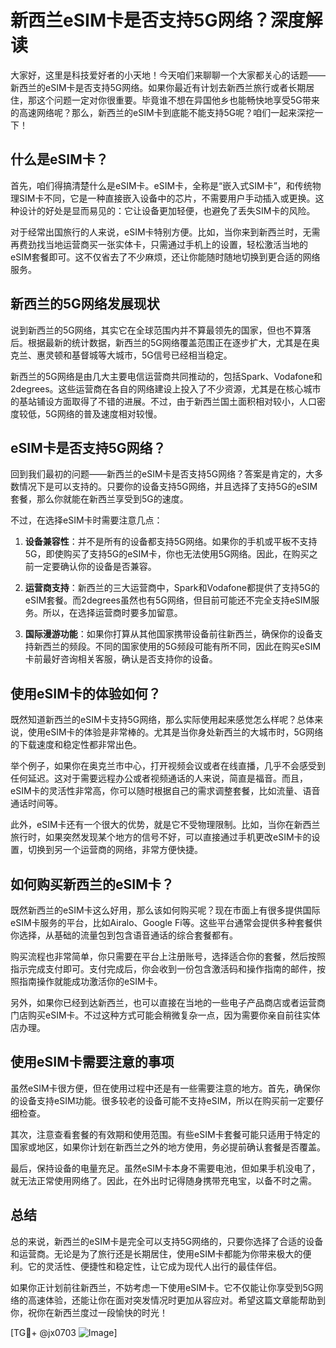 # 新西兰eSIM卡是否支持5G网络？深度解读

大家好，这里是科技爱好者的小天地！今天咱们来聊聊一个大家都关心的话题——新西兰的eSIM卡是否支持5G网络。如果你最近有计划去新西兰旅行或者长期居住，那这个问题一定对你很重要。毕竟谁不想在异国他乡也能畅快地享受5G带来的高速网络呢？那么，新西兰的eSIM卡到底能不能支持5G呢？咱们一起来深挖一下！

## 什么是eSIM卡？

首先，咱们得搞清楚什么是eSIM卡。eSIM卡，全称是“嵌入式SIM卡”，和传统物理SIM卡不同，它是一种直接嵌入设备中的芯片，不需要用户手动插入或更换。这种设计的好处是显而易见的：它让设备更加轻便，也避免了丢失SIM卡的风险。

对于经常出国旅行的人来说，eSIM卡特别方便。比如，当你来到新西兰时，无需再费劲找当地运营商买一张实体卡，只需通过手机上的设置，轻松激活当地的eSIM套餐即可。这不仅省去了不少麻烦，还让你能随时随地切换到更合适的网络服务。

## 新西兰的5G网络发展现状

说到新西兰的5G网络，其实它在全球范围内并不算最领先的国家，但也不算落后。根据最新的统计数据，新西兰的5G网络覆盖范围正在逐步扩大，尤其是在奥克兰、惠灵顿和基督城等大城市，5G信号已经相当稳定。

新西兰的5G网络是由几大主要电信运营商共同推动的，包括Spark、Vodafone和2degrees。这些运营商在各自的网络建设上投入了不少资源，尤其是在核心城市的基站铺设方面取得了不错的进展。不过，由于新西兰国土面积相对较小，人口密度较低，5G网络的普及速度相对较慢。

## eSIM卡是否支持5G网络？

回到我们最初的问题——新西兰的eSIM卡是否支持5G网络？答案是肯定的，大多数情况下是可以支持的。只要你的设备支持5G网络，并且选择了支持5G的eSIM套餐，那么你就能在新西兰享受到5G的速度。

不过，在选择eSIM卡时需要注意几点：

1. **设备兼容性**：并不是所有的设备都支持5G网络。如果你的手机或平板不支持5G，即使购买了支持5G的eSIM卡，你也无法使用5G网络。因此，在购买之前一定要确认你的设备是否兼容。

2. **运营商支持**：新西兰的三大运营商中，Spark和Vodafone都提供了支持5G的eSIM套餐。而2degrees虽然也有5G网络，但目前可能还不完全支持eSIM服务。所以，在选择运营商时要多加留意。

3. **国际漫游功能**：如果你打算从其他国家携带设备前往新西兰，确保你的设备支持新西兰的频段。不同的国家使用的5G频段可能有所不同，因此在购买eSIM卡前最好咨询相关客服，确认是否支持你的设备。

## 使用eSIM卡的体验如何？

既然知道新西兰的eSIM卡支持5G网络，那么实际使用起来感觉怎么样呢？总体来说，使用eSIM卡的体验是非常棒的。尤其是当你身处新西兰的大城市时，5G网络的下载速度和稳定性都非常出色。

举个例子，如果你在奥克兰市中心，打开视频会议或者在线直播，几乎不会感受到任何延迟。这对于需要远程办公或者视频通话的人来说，简直是福音。而且，eSIM卡的灵活性非常高，你可以随时根据自己的需求调整套餐，比如流量、语音通话时间等。

此外，eSIM卡还有一个很大的优势，就是它不受物理限制。比如，当你在新西兰旅行时，如果突然发现某个地方的信号不好，可以直接通过手机更改eSIM卡的设置，切换到另一个运营商的网络，非常方便快捷。

## 如何购买新西兰的eSIM卡？

既然新西兰的eSIM卡这么好用，那么该如何购买呢？现在市面上有很多提供国际eSIM卡服务的平台，比如Airalo、Google Fi等。这些平台通常会提供多种套餐供你选择，从基础的流量包到包含语音通话的综合套餐都有。

购买流程也非常简单，你只需要在平台上注册账号，选择适合你的套餐，然后按照指示完成支付即可。支付完成后，你会收到一份包含激活码和操作指南的邮件，按照指南操作就能成功激活你的eSIM卡。

另外，如果你已经到达新西兰，也可以直接在当地的一些电子产品商店或者运营商门店购买eSIM卡。不过这种方式可能会稍微复杂一点，因为需要你亲自前往实体店办理。

## 使用eSIM卡需要注意的事项

虽然eSIM卡很方便，但在使用过程中还是有一些需要注意的地方。首先，确保你的设备支持eSIM功能。很多较老的设备可能不支持eSIM，所以在购买前一定要仔细检查。

其次，注意查看套餐的有效期和使用范围。有些eSIM卡套餐可能只适用于特定的国家或地区，如果你计划在新西兰之外的地方使用，务必提前确认套餐是否覆盖。

最后，保持设备的电量充足。虽然eSIM卡本身不需要电池，但如果手机没电了，就无法正常使用网络了。因此，在外出时记得随身携带充电宝，以备不时之需。

## 总结

总的来说，新西兰的eSIM卡是完全可以支持5G网络的，只要你选择了合适的设备和运营商。无论是为了旅行还是长期居住，使用eSIM卡都能为你带来极大的便利。它的灵活性、便捷性和稳定性，让它成为现代人出行的最佳伴侣。

如果你正计划前往新西兰，不妨考虑一下使用eSIM卡。它不仅能让你享受到5G网络的高速体验，还能让你在面对突发情况时更加从容应对。希望这篇文章能帮助到你，祝你在新西兰度过一段愉快的时光！

[TG💪+ @jx0703 ![Image](https://github.com/user-attachments/assets/dbca1d08-cadb-493c-b0ec-ad6f7a83f270)]